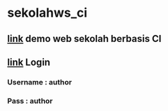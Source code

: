 # sekolahws_ci

## [link](https://walisongojkt.000webhostapp.com/) demo web sekolah berbasis CI

## [link](https://walisongojkt.000webhostapp.com/letmein) Login
### Username : author
### Pass : author
